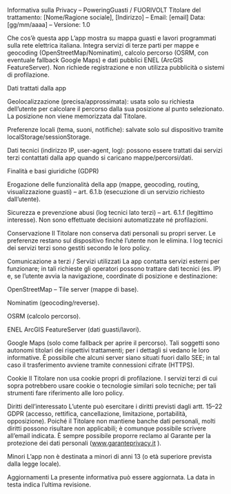 Informativa sulla Privacy – PoweringGuasti / FUORIVOLT
Titolare del trattamento: [Nome/Ragione sociale], [Indirizzo] – Email: [email]
Data: [gg/mm/aaaa] – Versione: 1.0

Che cos’è questa app
L’app mostra su mappa guasti e lavori programmati sulla rete elettrica italiana. Integra servizi di terze parti per mappe e geocoding (OpenStreetMap/Nominatim), calcolo percorso (OSRM, con eventuale fallback Google Maps) e dati pubblici ENEL (ArcGIS FeatureServer). Non richiede registrazione e non utilizza pubblicità o sistemi di profilazione.

Dati trattati dalla app

Geolocalizzazione (precisa/approssimata): usata solo su richiesta dell’utente per calcolare il percorso dalla sua posizione al punto selezionato. La posizione non viene memorizzata dal Titolare.

Preferenze locali (tema, suoni, notifiche): salvate solo sul dispositivo tramite localStorage/sessionStorage.

Dati tecnici (indirizzo IP, user-agent, log): possono essere trattati dai servizi terzi contattati dalla app quando si caricano mappe/percorsi/dati.

Finalità e basi giuridiche (GDPR)

Erogazione delle funzionalità della app (mappe, geocoding, routing, visualizzazione guasti) – art. 6.1.b (esecuzione di un servizio richiesto dall’utente).

Sicurezza e prevenzione abusi (log tecnici lato terzi) – art. 6.1.f (legittimo interesse).
Non sono effettuate decisioni automatizzate né profilazioni.

Conservazione
Il Titolare non conserva dati personali su propri server. Le preferenze restano sul dispositivo finché l’utente non le elimina. I log tecnici dei servizi terzi sono gestiti secondo le loro policy.

Comunicazione a terzi / Servizi utilizzati
La app contatta servizi esterni per funzionare; in tali richieste gli operatori possono trattare dati tecnici (es. IP) e, se l’utente avvia la navigazione, coordinate di posizione e destinazione:

OpenStreetMap – Tile server (mappe di base).

Nominatim (geocoding/reverse).

OSRM (calcolo percorso).

ENEL ArcGIS FeatureServer (dati guasti/lavori).

Google Maps (solo come fallback per aprire il percorso).
Tali soggetti sono autonomi titolari dei rispettivi trattamenti; per i dettagli si vedano le loro informative. È possibile che alcuni server siano situati fuori dallo SEE; in tal caso il trasferimento avviene tramite connessioni cifrate (HTTPS).

Cookie
Il Titolare non usa cookie propri di profilazione. I servizi terzi di cui sopra potrebbero usare cookie o tecnologie similari solo tecniche; per tali strumenti fare riferimento alle loro policy.

Diritti dell’interessato
L’utente può esercitare i diritti previsti dagli artt. 15–22 GDPR (accesso, rettifica, cancellazione, limitazione, portabilità, opposizione). Poiché il Titolare non mantiene banche dati personali, molti diritti possono risultare non applicabili; è comunque possibile scrivere all’email indicata. È sempre possibile proporre reclamo al Garante per la protezione dei dati personali (www.garanteprivacy.it
).

Minori
L’app non è destinata a minori di anni 13 (o età superiore prevista dalla legge locale).

Aggiornamenti
La presente informativa può essere aggiornata. La data in testa indica l’ultima revisione.
